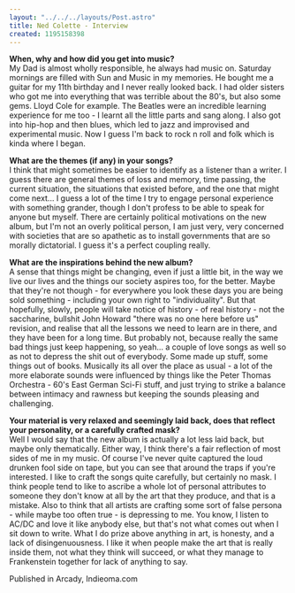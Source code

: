 ```yaml
---
layout: "../../../layouts/Post.astro"
title: Ned Colette - Interview
created: 1195158398
---
```



<strong>When, why and how did you get into music?</strong><br />  My Dad is almost wholly responsible, he always had music on. Saturday mornings are filled with Sun and Music in my memories. He bought me a guitar for my 11th birthday and I never really looked back. I had older sisters who got me into everything that was terrible about the 80's, but also some gems. Lloyd Cole for example. The Beatles were an incredible learning experience for me too - I learnt all the little parts and sang along. I also got into hip-hop and then blues, which led to jazz and improvised and experimental music. Now I guess I'm back to rock n roll and folk which is kinda where I began.

<strong>What are the themes (if any) in your songs?</strong><br />  I think that might sometimes be easier to identify as a listener than a writer. I guess there are general themes of loss and memory, time passing, the current situation, the situations that existed before, and the one that might come next... I guess a lot of the time I try to engage personal experience with something grander, though I don't profess to be able to speak for anyone but myself. There are certainly political motivations on the new album, but I'm not an overly political person, I am just very, very concerned with societies that are so apathetic as to install governments that are so morally dictatorial. I guess it's a perfect coupling really.

<strong>What are the inspirations behind the new album?</strong><br />  A sense that things might be changing, even if just a little bit, in the way we live our lives and the things our society aspires too, for the better. Maybe that they're not though - for everywhere you look these days you are being sold something - including your own right to &quot;individuality&quot;. But that hopefully, slowly, people will take notice of history - of real history - not the saccharine, bullshit John Howard &quot;there was no one here before us&quot; revision, and realise that all the lessons we need to learn are in there, and they have been for a long time. But probably not, because really the same bad things just keep happening, so yeah... a couple of love songs as well so as not to depress the shit out of everybody. Some made up stuff, some things out of books. Musically its all over the place as usual - a lot of the more elaborate sounds were influenced by things like the Peter Thomas Orchestra - 60's East German Sci-Fi stuff, and just trying to strike a balance between intimacy and rawness but keeping the sounds pleasing and challenging.

<strong>Your material is very relaxed and seemingly laid back, does that reflect your personality, or a carefully crafted mask?</strong><br />  Well I would say that the new album is actually a lot less laid back, but maybe only thematically. Either way, I think there's a fair reflection of most sides of me in my music. Of course I've never quite captured the loud drunken fool side on tape, but you can see that around the traps if you're interested. I like to craft the songs quite carefully, but certainly no mask. I think people tend to like to ascribe a whole lot of personal attributes to someone they don't know at all by the art that they produce, and that is a mistake. Also to think that all artists are crafting some sort of false persona - while maybe too often true - is depressing to me. You know, I listen to AC/DC and love it like anybody else, but that's not what comes out when I sit down to write. What I do prize above anything in art, is honesty, and a lack of disingenuousness. I like it when people make the art that is really inside them, not what they think will succeed, or what they manage to Frankenstein together for lack of anything to say. 


Published in Arcady, Indieoma.com
